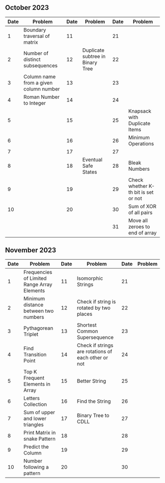 #

## October 2023

| Date | Problem                                | Date | Problem                          | Date | Problem                              |
| ---- | -------------------------------------- | ---- | -------------------------------- | ---- | ------------------------------------ |
| 1    | Boundary traversal of matrix           | 11   |                                  | 21   |                                      |
| 2    | Number of distinct subsequences        | 12   | Duplicate subtree in Binary Tree | 22   |                                      |
| 3    | Column name from a given column number | 13   |                                  | 23   |                                      |
| 4    | Roman Number to Integer                | 14   |                                  | 24   |                                      |
| 5    |                                        | 15   |                                  | 25   | Knapsack with Duplicate Items        |
| 6    |                                        | 16   |                                  | 26   | Minimum Operations                   |
| 7    |                                        | 17   |                                  | 27   |                                      |
| 8    |                                        | 18   | Eventual Safe States             | 28   | Bleak Numbers                        |
| 9    |                                        | 19   |                                  | 29   | Check whether K-th bit is set or not |
| 10   |                                        | 20   |                                  | 30   | Sum of XOR of all pairs              |
|      |                                        |      |                                  | 31   | Move all zeroes to end of array      |

## November 2023

| Date | Problem                                     | Date | Problem                                             | Date | Problem |
| ---- | ------------------------------------------- | ---- | --------------------------------------------------- | ---- | ------- |
| 1    | Frequencies of Limited Range Array Elements | 11   | Isomorphic Strings                                  | 21   |         |
| 2    | Minimum distance between two numbers        | 12   | Check if string is rotated by two places            | 22   |         |
| 3    | Pythagorean Triplet                         | 13   | Shortest Common Supersequence                       | 23   |         |
| 4    | Find Transition Point                       | 14   | Check if strings are rotations of each other or not | 24   |         |
| 5    | Top K Frequent Elements in Array            | 15   | Better String                                       | 25   |         |
| 6    | Letters Collection                          | 16   | Find the String                                     | 26   |         |
| 7    | Sum of upper and lower triangles            | 17   | Binary Tree to CDLL                                 | 27   |         |
| 8    | Print Matrix in snake Pattern               | 18   |                                                     | 28   |         |
| 9    | Predict the Column                          | 19   |                                                     | 29   |         |
| 10   | Number following a pattern                  | 20   |                                                     | 30   |         |
